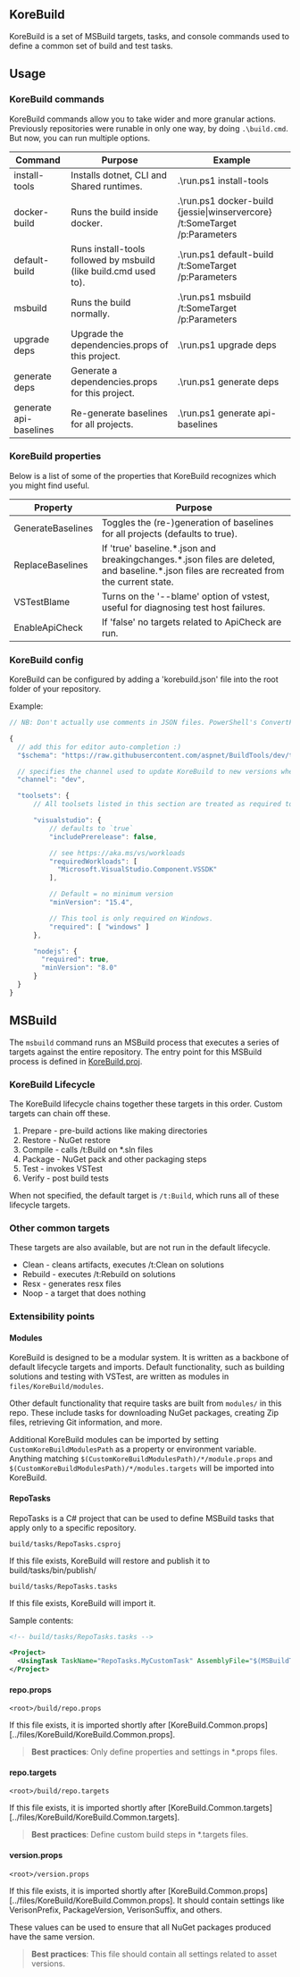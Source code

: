 KoreBuild
---------

KoreBuild is a set of MSBuild targets, tasks, and console commands used to define a common set of build and test tasks.

## Usage

### KoreBuild commands

KoreBuild commands allow you to take wider and more granular actions.
Previously repositories were runable in only one way, by doing `.\build.cmd`. But now, you can run multiple options.

Command               | Purpose                                                          | Example
----------------------|------------------------------------------------------------------|----------
install-tools         | Installs dotnet, CLI and Shared runtimes.                        | .\run.ps1 install-tools
docker-build          | Runs the build inside docker.                                    | .\run.ps1 docker-build {jessie\|winservercore} /t:SomeTarget /p:Parameters
default-build         | Runs install-tools followed by msbuild (like build.cmd used to). | .\run.ps1 default-build /t:SomeTarget /p:Parameters
msbuild               | Runs the build normally.                                         | .\run.ps1 msbuild /t:SomeTarget /p:Parameters
upgrade deps          | Upgrade the dependencies.props of this project.                  | .\run.ps1 upgrade deps
generate deps         | Generate a dependencies.props for this project.                  | .\run.ps1 generate deps
generate api-baselines | Re-generate baselines for all projects.                         | .\run.ps1 generate api-baselines

### KoreBuild properties

Below is a list of some of the properties that KoreBuild recognizes which you might find useful.

Property          | Purpose
------------------|--------
GenerateBaselines | Toggles the (re-)generation of baselines for all projects (defaults to true).
ReplaceBaselines  | If 'true' baseline.\*.json and breakingchanges.\*.json files are deleted, and baseline.\*.json files are recreated from the current state.
VSTestBlame       | Turns on the '--blame' option of vstest, useful for diagnosing test host failures.
EnableApiCheck    | If 'false' no targets related to ApiCheck are run.

### KoreBuild config

KoreBuild can be configured by adding a 'korebuild.json' file into the root folder of your repository.

Example:
```js
// NB: Don't actually use comments in JSON files. PowerShell's ConvertFrom-Json will throw an error.

{
  // add this for editor auto-completion :)
  "$schema": "https://raw.githubusercontent.com/aspnet/BuildTools/dev/tools/korebuild.schema.json",

  // specifies the channel used to update KoreBuild to new versions when you attempt to upgrade KoreBuild
  "channel": "dev",

  "toolsets": {
      // All toolsets listed in this section are treated as required toolsets

      "visualstudio": {
          // defaults to `true`
          "includePrerelease": false,

          // see https://aka.ms/vs/workloads
          "requiredWorkloads": [
            "Microsoft.VisualStudio.Component.VSSDK"
          ],

          // Default = no minimum version
          "minVersion": "15.4",

          // This tool is only required on Windows.
          "required": [ "windows" ]
      },

      "nodejs": {
        "required": true,
        "minVersion": "8.0"
      }
  }
}
```

## MSBuild

The `msbuild` command runs an MSBuild process that executes a series of targets against the entire repository. The entry point for this MSBuild process is defined in [KoreBuild.proj][korebuild-proj].

### KoreBuild Lifecycle

The KoreBuild lifecycle chains together these targets in this order. Custom targets can chain off these.

1. Prepare - pre-build actions like making directories
1. Restore - NuGet restore
1. Compile - calls /t:Build on \*.sln files
1. Package - NuGet pack and other packaging steps
1. Test - invokes VSTest
1. Verify - post build tests

When not specified, the default target is `/t:Build`, which runs all of these lifecycle targets.

### Other common targets

These targets are also available, but are not run in the default lifecycle.

- Clean - cleans artifacts, executes /t:Clean on solutions
- Rebuild - executes /t:Rebuild on solutions
- Resx - generates resx files
- Noop - a target that does nothing


### Extensibility points

#### Modules

KoreBuild is designed to be a modular system. It is written as a backbone of default lifecycle targets and imports.
Default functionality, such as building solutions and testing with VSTest, are written as modules in `files/KoreBuild/modules`.

Other default functionality that require tasks are built from `modules/` in this repo.
These include tasks for downloading NuGet packages, creating Zip files, retrieving Git information, and more.

Additional KoreBuild modules can be imported by setting `CustomKoreBuildModulesPath` as a property or environment variable.
Anything matching `$(CustomKoreBuildModulesPath)/*/module.props` and `$(CustomKoreBuildModulesPath)/*/modules.targets` will be imported into KoreBuild.

#### RepoTasks

RepoTasks is a C# project that can be used to define MSBuild tasks that apply only to a specific repository.

```
build/tasks/RepoTasks.csproj
```

If this file exists, KoreBuild will restore and publish it to build/tasks/bin/publish/

```
build/tasks/RepoTasks.tasks
```

If this file exists, KoreBuild will import it.

Sample contents:
```xml
<!-- build/tasks/RepoTasks.tasks -->

<Project>
  <UsingTask TaskName="RepoTasks.MyCustomTask" AssemblyFile="$(MSBuildThisFileDirectory)bin\publish\RepoTasks.dll" />
</Project>
```


#### repo.props
```
<root>/build/repo.props
```

If this file exists, it is imported shortly after [KoreBuild.Common.props][../files/KoreBuild/KoreBuild.Common.props].

>**Best practices**: Only define properties and settings in \*.props files.

#### repo.targets

```
<root>/build/repo.targets
```

If this file exists, it is imported shortly after [KoreBuild.Common.targets][../files/KoreBuild/KoreBuild.Common.targets].

>**Best practices**: Define custom build steps in \*.targets files.


#### version.props

```
<root>/version.props
```

If this file exists, it is imported shortly after [KoreBuild.Common.props][../files/KoreBuild/KoreBuild.Common.props]. It should contain settings like VerisonPrefix, PackageVersion, VerisonSuffix, and others.

These values can be used to ensure that all NuGet packages produced have the same version.

>**Best practices**: This file should contain all settings related to asset versions.

[korebuild-proj]: ../files/KoreBuild/KoreBuild.proj

